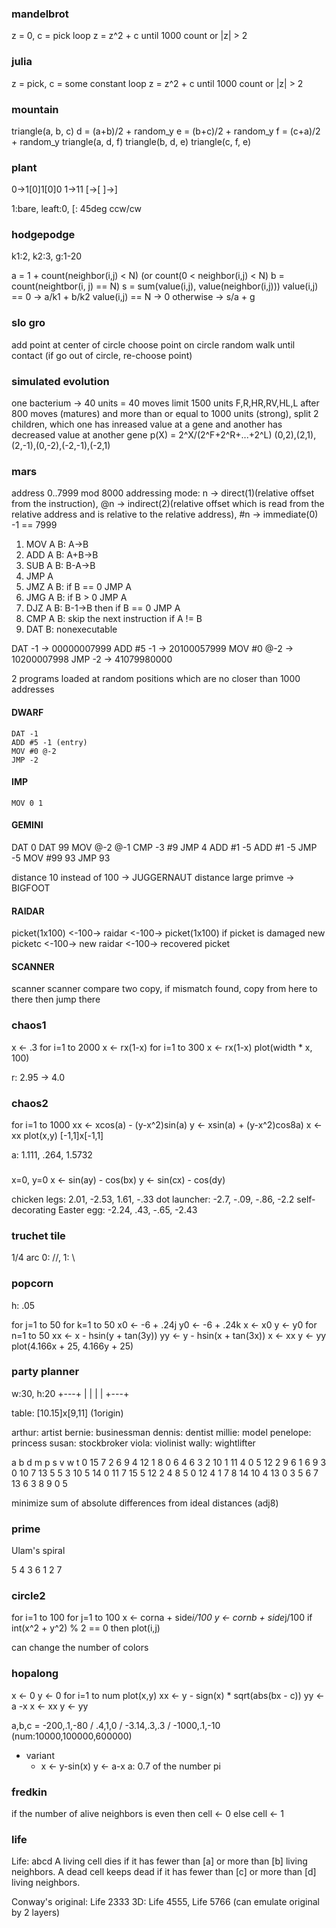 ### mandelbrot ###

z = 0, c = pick
loop z = z^2 + c until 1000 count or |z| > 2

### julia ###

z = pick, c = some constant
loop z = z^2 + c until 1000 count or |z| > 2

### mountain ###

triangle(a, b, c)
d = (a+b)/2 + random_y
e = (b+c)/2 + random_y
f = (c+a)/2 + random_y
triangle(a, d, f)
triangle(b, d, e)
triangle(c, f, e)

### plant ###

0->1[0]1[0]0
1->11
[->[
]->]

1:bare, leaft:0, [: 45deg ccw/cw

### hodgepodge ###

k1:2, k2:3, g:1-20

a = 1 + count(neighbor(i,j) < N) (or count(0 < neighbor(i,j) < N)
b = count(neightbor(i, j) == N)
s = sum(value(i,j), value(neighbor(i,j)))
value(i,j) == 0 -> a/k1 + b/k2
value(i,j) == N -> 0
otherwise -> s/a + g

### slo gro ###

add point at center of circle
choose point on circle
random walk until contact (if go out of circle, re-choose point)

### simulated evolution ###

one bacterium -> 40 units = 40 moves
limit 1500 units
F,R,HR,RV,HL,L
after 800 moves (matures) and more than or equal to 1000 units (strong), split 2 children, which one has inreased value at a gene and another has decreased value at another gene
p(X) = 2^X/(2^F+2^R+...+2^L)
(0,2),(2,1),(2,-1),(0,-2),(-2,-1),(-2,1)

### mars ###

address 0..7999 mod 8000
addressing mode: n -> direct(1)(relative offset from the instruction), @n -> indirect(2)(relative offset which is read from the relative address and is relative to the relative address), #n -> immediate(0)
-1 == 7999

1. MOV A B: A->B
2. ADD A B: A+B->B
3. SUB A B: B-A->B
4. JMP A
5. JMZ A B: if B == 0 JMP A
6. JMG A B: if B > 0 JMP A
7. DJZ A B: B-1->B then if B == 0 JMP A
8. CMP A B: skip the next instruction if A != B
0. DAT   B: nonexecutable

DAT   -1 -> 00000007999
ADD #5 -1 -> 20100057999
MOV #0 @-2 -> 10200007998
JMP -2 -> 41079980000

2 programs loaded at random positions which are no closer than 1000 addresses


#### DWARF ####

```
DAT -1
ADD #5 -1 (entry)
MOV #0 @-2
JMP -2
```

#### IMP ####

```
MOV 0 1
```

#### GEMINI ####

DAT   0
DAT   99
MOV @-2 @-1
CMP -3 #9
JMP 4
ADD #1 -5
ADD #1 -5
JMP -5
MOV #99 93
JMP 93

distance 10 instead of 100 -> JUGGERNAUT
distance large primve -> BIGFOOT

#### RAIDAR ####

picket(1x100) <-100-> raidar <-100-> picket(1x100)
if picket is damaged
new picketc <-100-> new raidar <-100-> recovered picket

#### SCANNER ####

scanner scanner
compare two copy, if mismatch found, copy from here to there then jump there

### chaos1 ###

x <- .3
for i=1 to 2000
 x <- rx(1-x)
for i=1 to 300
 x <- rx(1-x)
 plot(width * x, 100)

r: 2.95 -> 4.0

### chaos2 ###

for i=1 to 1000
 xx <- xcos(a) - (y-x^2)sin(a)
 y <- xsin(a) + (y-x^2)cos8a)
 x <- xx
 plot(x,y) [-1,1]x[-1,1]

a: 1.111, .264, 1.5732

### ###

x=0, y=0
 x <- sin(ay) - cos(bx)
 y <- sin(cx) - cos(dy)

chicken legs: 2.01, -2.53, 1.61, -.33
dot launcher: -2.7, -.09, -.86, -2.2
self-decorating Easter egg: -2.24, .43, -.65, -2.43

### truchet tile ###

1/4 arc
0: //, 1: \\

### popcorn ###

h: .05

for j=1 to 50
 for k=1 to 50
  x0 <- -6 + .24j
  y0 <- -6 + .24k
  x <- x0
  y <- y0
   for n=1 to 50
    xx <- x - hsin(y + tan(3y))
    yy <- y - hsin(x + tan(3x))
    x <- xx
    y <- yy
    plot(4.166x + 25, 4.166y + 25)

### party planner ###

w:30, h:20
+---+
|   |
|   |
+---+

table: [10.15]x[9,11] (1origin)

arthur: artist
bernie: businessman
dennis: dentist
millie: model
penelope: princess
susan: stockbroker
viola: violinist
wally: wightlifter

a b d m p s v w t
0 15 7 2 6 9 4 12 1
8 0 6 4 6 3 2 10 1
11 4 0 5 12 2 9 6 1
6 9 3 0 10 7 13 5 5
3 10 5 14 0 11 7 15 5
12 2 4 8 5 0 12 4 1
7 8 14 10 4 13 0 3 5
6 7 13 6 3 8 9 0 5

minimize sum of absolute differences from ideal distances (adj8)

### prime ###

Ulam's spiral

5 4 3
6 1 2
7

### circle2 ###

for i=1 to 100
 for j=1 to 100
  x <- corna + side*i/100
  y <- cornb + side*j/100
  if int(x^2 + y^2) % 2 == 0 then plot(i,j)

can change the number of colors

### hopalong ###

x <- 0
y <- 0
for i=1 to num
 plot(x,y)
 xx <- y - sign(x) * sqrt(abs(bx - c))
 yy <- a -x
 x <- xx
 y <- yy

a,b,c = -200,.1,-80 / .4,1,0 / -3.14,.3,.3 / -1000,.1,-10 (num:10000,100000,600000)

- variant
  - x <- y-sin(x)
    y <- a-x
    a: 0.7 of the number pi

### fredkin ###

if the number of alive neighbors is even then cell <- 0 
else cell <- 1

### life ###

Life: abcd
 A living cell dies if it has fewer than [a] or more than [b] living neighbors.
 A dead cell keeps dead if it has fewer than [c] or more than [d] living neighbors.

Conway's original: Life 2333
3D: Life 4555, Life 5766 (can emulate original by 2 layers)
